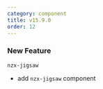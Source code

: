```yaml
---
category: component
title: v15.9.0
order: 12
---
```


### New Feature

`nzx-jigsaw`

- add `nzx-jigsaw` component
